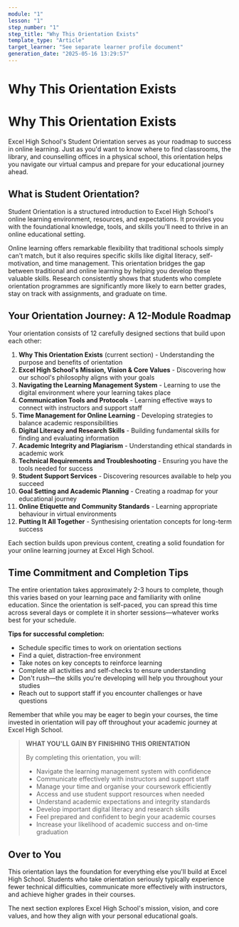 ```yaml
---
module: "1"
lesson: "1"
step_number: "1"
step_title: "Why This Orientation Exists"
template_type: "Article"
target_learner: "See separate learner profile document"
generation_date: "2025-05-16 13:29:57"
---
```


# Why This Orientation Exists

# Why This Orientation Exists

Excel High School's Student Orientation serves as your roadmap to success in online learning. Just as you'd want to know where to find classrooms, the library, and counselling offices in a physical school, this orientation helps you navigate our virtual campus and prepare for your educational journey ahead.

## What is Student Orientation?

Student Orientation is a structured introduction to Excel High School's online learning environment, resources, and expectations. It provides you with the foundational knowledge, tools, and skills you'll need to thrive in an online educational setting.

Online learning offers remarkable flexibility that traditional schools simply can't match, but it also requires specific skills like digital literacy, self-motivation, and time management. This orientation bridges the gap between traditional and online learning by helping you develop these valuable skills. Research consistently shows that students who complete orientation programmes are significantly more likely to earn better grades, stay on track with assignments, and graduate on time.

## Your Orientation Journey: A 12-Module Roadmap

Your orientation consists of 12 carefully designed sections that build upon each other:

1. **Why This Orientation Exists** (current section) - Understanding the purpose and benefits of orientation
2. **Excel High School's Mission, Vision & Core Values** - Discovering how our school's philosophy aligns with your goals
3. **Navigating the Learning Management System** - Learning to use the digital environment where your learning takes place
4. **Communication Tools and Protocols** - Learning effective ways to connect with instructors and support staff
5. **Time Management for Online Learning** - Developing strategies to balance academic responsibilities
6. **Digital Literacy and Research Skills** - Building fundamental skills for finding and evaluating information
7. **Academic Integrity and Plagiarism** - Understanding ethical standards in academic work
8. **Technical Requirements and Troubleshooting** - Ensuring you have the tools needed for success
9. **Student Support Services** - Discovering resources available to help you succeed
10. **Goal Setting and Academic Planning** - Creating a roadmap for your educational journey
11. **Online Etiquette and Community Standards** - Learning appropriate behaviour in virtual environments
12. **Putting It All Together** - Synthesising orientation concepts for long-term success

Each section builds upon previous content, creating a solid foundation for your online learning journey at Excel High School.

## Time Commitment and Completion Tips

The entire orientation takes approximately 2-3 hours to complete, though this varies based on your learning pace and familiarity with online education. Since the orientation is self-paced, you can spread this time across several days or complete it in shorter sessions—whatever works best for your schedule.

**Tips for successful completion:**

* Schedule specific times to work on orientation sections
* Find a quiet, distraction-free environment
* Take notes on key concepts to reinforce learning
* Complete all activities and self-checks to ensure understanding
* Don't rush—the skills you're developing will help you throughout your studies
* Reach out to support staff if you encounter challenges or have questions

Remember that while you may be eager to begin your courses, the time invested in orientation will pay off throughout your academic journey at Excel High School.

> **WHAT YOU'LL GAIN BY FINISHING THIS ORIENTATION**
> 
> By completing this orientation, you will:
> * Navigate the learning management system with confidence
> * Communicate effectively with instructors and support staff
> * Manage your time and organise your coursework efficiently
> * Access and use student support resources when needed
> * Understand academic expectations and integrity standards
> * Develop important digital literacy and research skills
> * Feel prepared and confident to begin your academic courses
> * Increase your likelihood of academic success and on-time graduation

## Over to You

This orientation lays the foundation for everything else you'll build at Excel High School. Students who take orientation seriously typically experience fewer technical difficulties, communicate more effectively with instructors, and achieve higher grades in their courses.

The next section explores Excel High School's mission, vision, and core values, and how they align with your personal educational goals.